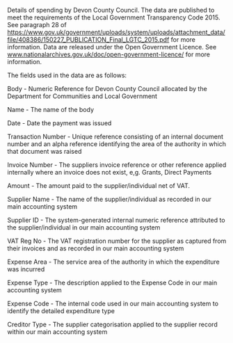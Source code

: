 Details of spending by Devon County Council.
The data are published to meet the requirements of the Local Government Transparency Code 2015.  See paragraph 28 of https://www.gov.uk/government/uploads/system/uploads/attachment_data/file/408386/150227_PUBLICATION_Final_LGTC_2015.pdf for more information.
Data are released under the Open Government Licence.  See www.nationalarchives.gov.uk/doc/open-government-licence/ for more information.

The fields used in the data are as follows:

Body - Numeric Reference for Devon County Council allocated by the Department for Communities and Local Government

Name - The name of the body

Date - Date the payment was issued

Transaction Number - Unique reference consisting of an internal document number and an alpha reference identifying the area of the authority in which that document was raised

Invoice Number - The suppliers invoice reference or other reference applied internally where an invoice does not exist, e,g. Grants, Direct Payments

Amount - The amount paid to the supplier/individual net of VAT.

Supplier Name - The name of the supplier/individual as recorded in our main accounting system

Supplier ID - The system-generated internal numeric reference attributed to the supplier/individual in our main accounting system

VAT Reg No - The VAT registration number for the supplier as captured from their invoices and as recorded in our main accounting system

Expense Area - The service area of the authority in which the expenditure was incurred

Expense Type - The description applied to the Expense Code in our main accounting system

Expense Code - The internal code used in our main accounting system to identify the detailed expenditure type

Creditor Type - The supplier categorisation applied to the supplier record within our main accounting system
